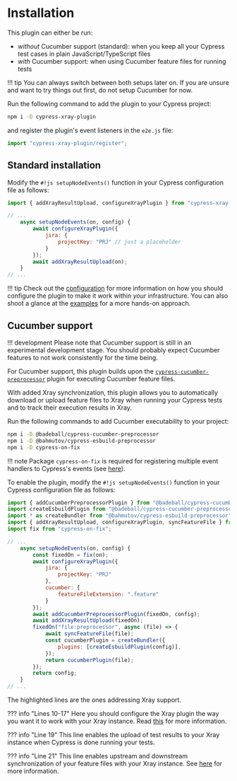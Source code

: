 # Installation

This plugin can either be run:

- *without* Cucumber support (standard): when you keep all your Cypress test cases in plain JavaScript/TypeScript files
- *with* Cucumber support: when using Cucumber feature files for running tests

!!! tip
    You can always switch between both setups later on.
    If you are unsure and want to try things out first, do not setup Cucumber for now.

Run the following command to add the plugin to your Cypress project:

```sh
npm i -D cypress-xray-plugin
```

and register the plugin's event listeners in the `e2e.js` file:

```js
import "cypress-xray-plugin/register";
```

## Standard installation

Modify the `#!js setupNodeEvents()` function in your Cypress configuration file as follows:

```js
import { addXrayResultUpload, configureXrayPlugin } from "cypress-xray-plugin";

// ...
    async setupNodeEvents(on, config) {
        await configureXrayPlugin({
            jira: {
                projectKey: "PRJ" // just a placeholder
            }
        });
        await addXrayResultUpload(on);
    }
// ...
```

!!! tip
    Check out the [configuration](../configuration/introduction.md) for more information on how you should configure the plugin to make it work within *your* infrastructure.
    You can also shoot a glance at the [examples](../guides/uploadTestResults.md#how-it-works) for a more hands-on approach.

## Cucumber support

!!! development
    Please note that Cucumber support is still in an experimental development stage.
    You should probably expect Cucumber features to not work consistently for the time being.

For Cucumber support, this plugin builds upon the [`cypress-cucumber-preprocessor`](https://github.com/badeball/cypress-cucumber-preprocessor) plugin for executing Cucumber feature files.

With added Xray synchronization, this plugin allows you to automatically download or upload feature files to Xray when running your Cypress tests and to track their execution results in Xray.

Run the following commands to add Cucumber executability to your project:

```sh
npm i -D @badeball/cypress-cucumber-preprocessor
npm i -D @bahmutov/cypress-esbuild-preprocessor
npm i -D cypress-on-fix
```

!!! note
    Package `cypress-on-fix` is required for registering multiple event handlers to Cypress's events (see [here](https://github.com/badeball/cypress-cucumber-preprocessor/blob/master/docs/event-handlers.md)).

To enable the plugin, modify the `#!js setupNodeEvents()` function in your Cypress configuration file as follows:

```js hl_lines="10-17 19 21"
import { addCucumberPreprocessorPlugin } from "@badeball/cypress-cucumber-preprocessor";
import createEsbuildPlugin from "@badeball/cypress-cucumber-preprocessor/esbuild";
import * as createBundler from "@bahmutov/cypress-esbuild-preprocessor";
import { addXrayResultUpload, configureXrayPlugin, syncFeatureFile } from "cypress-xray-plugin";
import fix from "cypress-on-fix";

// ...
    async setupNodeEvents(on, config) {
        const fixedOn = fix(on);
        await configureXrayPlugin({
            jira: {
                projectKey: "PRJ"
            },
            cucumber: {
                featureFileExtension: ".feature"
            }
        });
        await addCucumberPreprocessorPlugin(fixedOn, config);
        await addXrayResultUpload(fixedOn);
        fixedOn("file:preprocessor", async (file) => {
            await syncFeatureFile(file);
            const cucumberPlugin = createBundler({
                plugins: [createEsbuildPlugin(config)],
            });
            return cucumberPlugin(file);
        });
        return config;
    }
// ...
```

The highlighted lines are the ones addressing Xray support.

??? info "Lines 10-17"
    Here you should configure the Xray plugin the way you want it to work with your Xray instance.
    Read [this](../configuration/introduction.md) for more information.

??? info "Line 19"
    This line enables the upload of test results to your Xray instance when Cypress is done running your tests.

??? info "Line 21"
    This line enables upstream and downstream synchronization of your feature files with your Xray instance.
    See [here](../guides/featureFileSynchronization.md) for more information.
